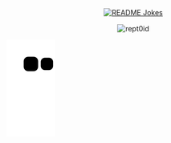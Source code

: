 <p align="center">
  <a href="https://readme-jokes.vercel.app"><img align="center" src="https://readme-jokes.vercel.app/api" alt="README Jokes"></a>
</p>

<p align="center">
  <img align="center" src="https://github-readme-streak-stats.herokuapp.com/?user=rept0id&theme=tokyonight" alt="rept0id" />
</p>

![Snake animation](https://github.com/madushadhanushka/github-readme/blob/output/github-contribution-snake.svg)
